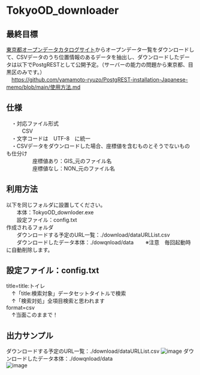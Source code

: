 # TokyoOD_downloader
## 最終目標  
[東京都オープンデータカタログサイト](https://portal.data.metro.tokyo.lg.jp/)からオープンデータ一覧をダウンロードして、CSVデータのうち位置情報のあるデータを抽出し、ダウンロードしたデータは以下でPostgRESTとして公開予定。（サーバーの能力の問題から東京都、目黒区のみです。）  
　https://github.com/yamamoto-ryuzo/PostgREST-installation-Japanese-memo/blob/main/使用方法.md  

## 仕様
　・対応ファイル形式  
 　　　CSV  
　・文字コードは　UTF-8　に統一   
　・CSVデータをダウンロードした場合、座標値を含むものとそうでないものも仕分け  
　　　　　座標値あり：GIS_元のファイル名  
　　　　　座標値なし：NON_元のファイル名  

## 利用方法
以下を同じフォルダに設置してください。  
　　本体：TokyoOD_downloder.exe  
　　設定ファイル：config.txt  
作成されるフォルダ  
　　ダウンロードする予定のURL一覧：./download/dataURLList.csv  
　　ダウンロードしたデータ本体：./dowqnload/data 
　　※注意　毎回起動時に自動削除します。
## 設定ファイル：config.txt  
title=title:トイレ  
　↑「title:検索対象」データセットタイトルで検索  
　↑「検索対処」全項目検索と思われます  
format=csv  
　↑当面このままで！  
## 出力サンプル
ダウンロードする予定のURL一覧：./download/dataURLList.csv
![image](https://github.com/user-attachments/assets/a012f566-d355-4aea-88b9-3fdceaec13ed)
ダウンロードしたデータ本体：./dowqnload/data  
![image](https://github.com/user-attachments/assets/8f9b572f-86dc-41ef-9ee1-fc9149c32b15)
